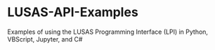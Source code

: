 # LUSAS-API-Examples
Examples of using the LUSAS Programming Interface (LPI) in Python, VBScript, Jupyter, and C#
